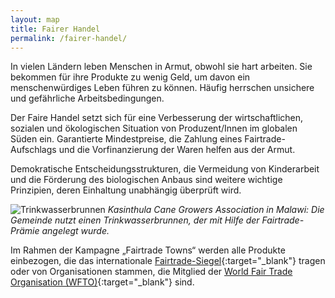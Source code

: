 ```yaml
---
layout: map
title: Fairer Handel
permalink: /fairer-handel/
---
```


In vielen Ländern leben Menschen in Armut, obwohl sie hart arbeiten. Sie bekommen für ihre Produkte zu wenig Geld, um davon ein menschenwürdiges Leben führen zu können. Häufig herrschen unsichere und gefährliche Arbeitsbedingungen.

Der Faire Handel setzt sich für eine Verbesserung der wirtschaftlichen, sozialen und ökologischen Situation von Produzent/Innen im globalen Süden ein. Garantierte Mindestpreise, die Zahlung eines Fairtrade-Aufschlags und die Vorfinanzierung der Waren helfen aus der Armut. 

Demokratische Entscheidungsstrukturen, die Vermeidung von Kinderarbeit und die Förderung des biologischen Anbaus sind weitere wichtige Prinzipien, deren Einhaltung unabhängig überprüft wird.


![Trinkwasserbrunnen]({{site.baseurl}}/images/fairer-handel-wirkt.jpg)
_Kasinthula Cane Growers Association in Malawi: Die Gemeinde nutzt einen Trinkwasserbrunnen, der mit Hilfe der Fairtrade- Prämie angelegt wurde._

Im Rahmen der Kampagne „Fairtrade Towns“ werden alle Produkte einbezogen, die das internationale [Fairtrade-Siegel](www.fairtrade-deutschland.de/ueber-fairtrade/ueber-transfair/fairtrade-siegel-logos/){:target="_blank"} tragen oder von Organisationen stammen, die Mitglied der [World Fair Trade Organisation (WFTO)](www.wfto.com/our-members-how-join){:target="_blank"} sind.